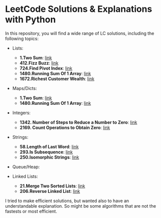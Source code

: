 # LeetCode Solutions & Explanations with Python
In this repository, you will find a wide range of LC solutions, including the following topics:

- Lists:

    - **1.Two Sum**: [link](1.two_sum.py)
    - **412.Fizz Buzz**: [link](412.fizz_buzz.py)
    - **724.Find Pivot Index**: [link](724.find_pivot_index.py)
    - **1480.Running Sum Of 1 Array**: [link](1480.running_sum_of_1_array.py)
    - **1672.Richest Customer Wealth**: [link](1672.richest_customer_wealth.py)

- Maps/Dicts:

    - **1.Two Sum**: [link](1.two_sum.py)
    - **1480.Running Sum Of 1 Array**: [link](a1480.running_sum_of_1_array.py)

- Integers:
    
    - **1342. Number of Steps to Reduce a Number to Zero**: [link](1342.number_of_steps_to_reduce_a_number_to_zero.py)
    - **2169. Count Operations to Obtain Zero**: [link](2169.count_operations_to_obtain_zero.py)

- Strings:

    - **58.Length of Last Word**: [link](58.length_of_last_word.py)
    - **293.Is Subsequence**: [link](293.is_subsequence.py)
    - **250.Isomorphic Strings**: [link](250.isomorphic_strings.py)

- Queue/Heap:
- Linked Lists:

    - **21.Merge Two Sorted Lists**: [link](21.merge_two_sorted_lists.py)
    - **206.Reverse Linked List**: [link](206.reverse_linked_list.py)

I tried to make efficient solutions, but wanted also to have an understandable explanation. So might be some  algorithms that are not the fastests or most efficient.
